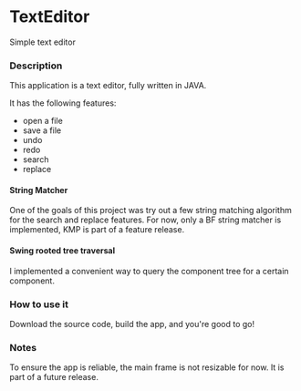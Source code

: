 # TextEditor
Simple text editor

### Description

This application is a text editor, fully written in JAVA. 

It has the following features:
- open a file
- save a file
- undo
- redo
- search
- replace

#### String Matcher
One of the goals of this project was try out a few string matching algorithm for the search and replace features. For now, only a BF string matcher is implemented, KMP is part of a feature release.

#### Swing rooted tree traversal
I implemented a convenient way to query the component tree for a certain component.

### How to use it
Download the source code, build the app, and you're good to go!


### Notes
To ensure the app is reliable, the main frame is not resizable for now. It is part of a future release.
